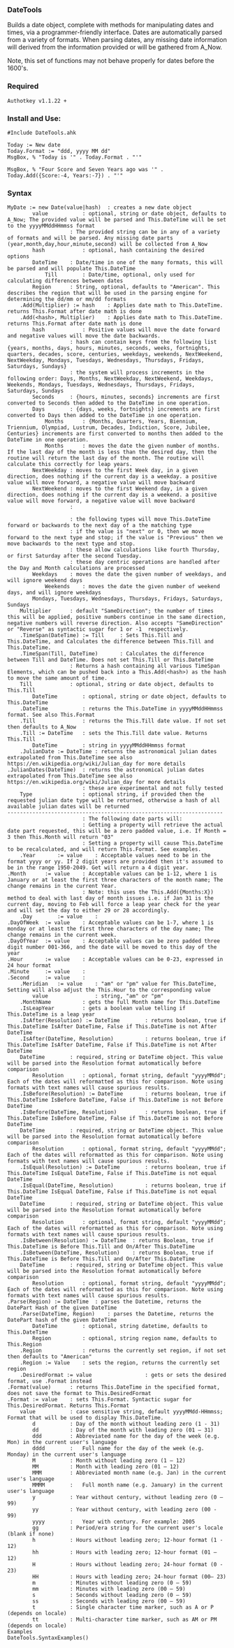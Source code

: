 ### DateTools
Builds a date object, complete with methods for manipulating dates and times, via a programmer-friendly interface. Dates are automatically parsed from a variety of formats. When parsing dates, any missing date information will derived from the information provided or will be gathered from A_Now.

Note, this set of functions may not behave properly for dates before the 1600's.

### Required

	Authotkey v1.1.22 +

### Install and Use: 

	#Include DateTools.ahk
	
	Today := New date
	Today.Format := "ddd, yyyy MM dd"
	MsgBox, % "Today is '" . Today.Format . "'"
	
	MsgBox, % "Four Score and Seven Years ago was '" . Today.Add({Score:-4, Years:-7}) . "'"

### Syntax

	MyDate := new Date(value|hash)	: creates a new date object
			value 			: optional, string or date object, defaults to A_Now; The provided value will be parsed and This.DateTime will be set to the yyyyMMddHHmmss format
						: The provided string can be in any of a variety of formats and will be parsed. Any missing date parts (year,month,day,hour,minute,second) will be collected from A_Now
			hash			: optional, hash containing the desired options	
			DateTime	: Date/time in one of the many formats, this will be parsed and will populate This.DateTime
				Till		: Date/time, optional, only used for calculating differences between dates
			Region		: String, optional, defaults to "American". This describes the region that will be used in the parsing engine for determining the dd/mm or mm/dd formats
		.Add(Multiplier) := hash	: Applies date math to This.DateTime. returns This.Format after date math is done
		.Add(<hash>, Multiplier) 	: Applies date math to This.DateTime. returns This.Format after date math is done
			hash			: Positive values will move the date forward and negative values will move the date backwards. 
						: hash can contain keys from the following list {years, months, days, hours, minutes, seconds, weeks, fortnights, quarters, decades, score, centuries, weekdays, weekends, NextWeekend, NextWeekday, Mondays, Tuesdays, Wednesdays, Thursdays, Fridays, Saturdays, Sundays}
						: the system will process increments in the following order: Days, Months, NextWeekday, NextWeekend, Weekdays, Weekends, Mondays, Tuesdays, Wednesdays, Thursdays, Fridays, Saturdays, Sundays
			Seconds		: {hours, minutes, seconds} increments are first converted to Seconds then added to the DateTime in one operation.
			Days		: {days, weeks, fortnights} increments are first converted to Days then added to the DateTime in one operation.
				Months		: {Months, Quarters, Years, Biennium, Triennium, Olympiad, Lustrum, Decades, Indiction, Score, Jubilee, Centuries} increments are first converted to months then added to the DateTime in one operation. 
				Months		: moves the date the given number of months. If the last day of the month is less than the desired day, then the routine will return the last day of the month. The routine will calculate this correctly for leap years.
			NextWeekday : moves to the first Week day, in a given direction, does nothing if the current day is a weekday. a positive value will move forward, a negative value will move backward
			NextWeekend : moves to the first Weekend day, in a given direction, does nothing if the current day is a weekend. a positive value will move forward, a negative value will move backward
						: 
	
						: the following types will move This.DateTime forward or backwards to the next day of a the matching type
						: if the value is "next" or 0, then we move forward to the next type and stop; if the value is "Previous" then we move backwards to the next type and stop.
						: these allow calculations like fourth Thursday, or first Saturday after the second Tuesday.
						: these day centric operations are handled after the Day and Month calculations are processed
			Weekdays	: moves the date the given number of weekdays, and will ignore weekend days
				Weekends	: moves the date the given number of weekend days, and will ignore weekdays
			Mondays, Tuesdays, Wednesdays, Thursdays, Fridays, Saturdays, Sundays
		Multiplier		: default "SameDirection"; the number of times this will be applied, positive numbers continue in the same direction, negative numbers will reverse direction. Also accepts "SameDirection" or "Reverse" as syntactic sugar for 1 or -1  respectively.
		.TimeSpan(DateTime) := Till		: Sets This.Till and This.DateTime, and Calculates the difference between This.Till and This.DateTime. 
		.TimeSpan(Till, DateTime)		: Calculates the difference between Till and DateTime. Does not set This.Till or This.DateTime
						: Returns a hash containing all various TimeSpan Elements, which can be pushed back into a This.Add(<hash>) as the hash to move the same amount of time.
		Till			: optional, string or date object, defaults to This.Till
			DateTime		: optional, string or date object, defaults to This.DateTime
		.DateTime			: returns the This.DateTime in yyyyMMddHHmmss format. See also This.Format
		.Till 				: returns the This.Till date value. If not set then defaults to A_Now
		.Till := DateTime	: sets the This.Till date value. Returns This.Till
			DateTime 		: string in yyyyMMddHHmmss format
		.JulianDate := DateTime	: returns the astronomical julian dates extrapolated from This.DateTime see also https://en.wikipedia.org/wiki/Julian_day for more details
	.JulianDates(DateTime)	: returns the astronomical julian dates extrapolated from This.DateTime see also https://en.wikipedia.org/wiki/Julian_day for more details 
							: these are experimental and not fully tested
		Type				: optional string, if provided then the requested julian date type will be returned, otherwise a hash of all available julian dates will be returned
	---------------------------------------------------------------------
							: The following date parts will:
							: Getting a property will retrieve the actual date part requested, this will be a zero padded value, i.e. If Month = 3 then This.Month will return "03"
							: Setting a property will cause This.DateTime to be recalculated, and will return This.Format. See examples.
		.Year		:= value	: Acceptable values need to be in the format yyyy or yy. If 2 digit years are provided then it's assumed to be in the range 1950-2049. Get will return a 4 digit year.
	.Month		:= value	: Acceptable values can be 1-12, where 1 is January or at least the first three characters of the month name; The change remains in the current Year.
							: Note: this uses the This.Add({Months:X}) method to deal with last day of month issues i.e. if Jan 31 is the current day, moving to Feb will force a leap year check for the year and will set the day to either 29 or 28 accordingly.
		.Day		:= value	: 
	.DayOfWeek 	:= value	: Acceptable values can be 1-7, where 1 is monday or at least the first three characters of the day name; The change remains in the current week.
	.DayOfYear 	:= value	: Acceptable values can be zero padded three digit number 001-366, and the date will be moved to this day of the year 
	.Hour		:= value	: Acceptable values can be 0-23, expressed in 24 hour format
	.Minute		:= value	: 
	.Second		:= value	: 
		.Meridian 	:= value	: "am" or "pm" value for This.DateTime, Setting will also adjust the This.Hour to the corresponding value
			value				: string, "am" or "pm"
		.MonthName			: gets the full Month name for This.DateTime
		.IsLeapYear			: gets a boolean value telling if This.DateTime is a leap year
		.IsAfter(Resolution) := DateTime		: returns boolean, true if This.DateTime IsAfter DateTime, False if This.DateTime is not After DateTime
		.IsAfter(DateTime, Resolution) 			: returns boolean, true if This.DateTime IsAfter DateTime, False if This.DateTime is not After DateTime
		DateTime		: required, string or DateTime object. This value will be parsed into the Resolution format automatically before comparison
			Resolution		: optional, format string, default "yyyyMMdd"; Each of the dates will reformatted as this for comparison. Note using formats with text names will cause spurious results.
		.IsBefore(Resolution) := DateTime		: returns boolean, true if This.DateTime IsBefore DateTime, False if This.DateTime is not Before DateTime
		.IsBefore(DateTime, Resolution) 		: returns boolean, true if This.DateTime IsBefore DateTime, False if This.DateTime is not Before DateTime
		DateTime		: required, string or DateTime object. This value will be parsed into the Resolution format automatically before comparison
			Resolution		: optional, format string, default "yyyyMMdd"; Each of the dates will reformatted as this for comparison. Note using formats with text names will cause spurious results.
		.IsEqual(Resolution) := DateTime		: returns boolean, true if This.DateTime IsEqual DateTime, False if This.DateTime is not equal DateTime
		.IsEqual(DateTime, Resolution) 			: returns boolean, true if This.DateTime IsEqual DateTime, False if This.DateTime is not equal DateTime
		DateTime		: required, string or DateTime object. This value will be parsed into the Resolution format automatically before comparison 
			Resolution		: optional, format string, default "yyyyMMdd"; Each of the dates will reformatted as this for comparison. Note using formats with text names will cause spurious results.
		.IsBetween(Resolution) := DateTime	: returns Boolean, true if This.DateTime is Before This.Till and On/After This.DateTime
		.IsBetween(DateTime, Resolution)	: returns Boolean, true if This.DateTime is Before This.Till and On/After This.DateTime
		DateTime		: required, string or DateTime object. This value will be parsed into the Resolution format automatically before comparison
			Resolution		: optional, format string, default "yyyyMMdd"; Each of the dates will reformatted as this for comparison. Note using formats with text names will cause spurious results.
	.Parse(Region) := DateTime	: parses the Datetime, returns the DatePart Hash of the given DateTime
		.Parse(DateTime, Region) 	: parses the Datetime, returns the DatePart hash of the given DateTime
			DateTime		: optional, string datetime, defaults to This.DateTime
			Region			: optional, string region name, defaults to This.Region
		.Region				: returns the currently set region, if not set then defaults to "American"
		.Region := Value	: sets the region, returns the currently set region
		.DesiredFormat := value 				: gets or sets the desired format, use .Format instead
	.Format(value)		: returns This.DateTime in the specified format, does not save the format to This.DesiredFormat
	.Format := value	: sets This.Format. Syntactic sugar for This.DesiredFormat. Returns This.Format 
		value			: case sensitive string, default yyyyMMdd-HHmmss; Format that will be used to display This.DateTime.  
			d			: Day of the month without leading zero (1 - 31)
			dd			: Day of the month with leading zero (01 – 31)
			ddd			: Abbreviated name for the day of the week (e.g. Mon) in the current user's language
			dddd		: 	Full name for the day of the week (e.g. Monday) in the current user's language
			M			: Month without leading zero (1 – 12)
			MM			: Month with leading zero (01 – 12)
			MMM			: Abbreviated month name (e.g. Jan) in the current user's language
			MMMM		: 	Full month name (e.g. January) in the current user's language
			y			: Year without century, without leading zero (0 – 99)
			yy			: Year without century, with leading zero (00 - 99)
			yyyy		: 	Year with century. For example: 2005
			gg			: Period/era string for the current user's locale (blank if none)
			h			: Hours without leading zero; 12-hour format (1 - 12)
			hh			: Hours with leading zero; 12-hour format (01 – 12)
			H			: Hours without leading zero; 24-hour format (0 - 23)
			HH			: Hours with leading zero; 24-hour format (00– 23)
			m			: Minutes without leading zero (0 – 59)
			mm			: Minutes with leading zero (00 – 59)
			s			: Seconds without leading zero (0 – 59)
			ss			: Seconds with leading zero (00 – 59)
			t			: Single character time marker, such as A or P (depends on locale)
			tt			: Multi-character time marker, such as AM or PM (depends on locale)
	Examples
	DateTools.SyntaxExamples()
